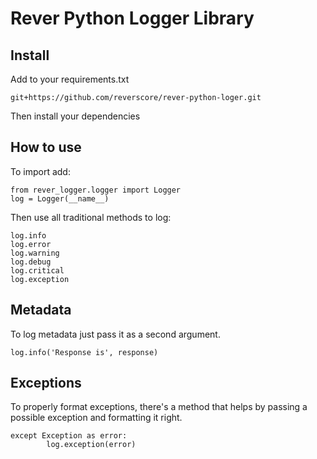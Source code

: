 # Rever Python Logger Library

## Install

Add to your requirements.txt

```
git+https://github.com/reverscore/rever-python-loger.git
```

Then install your dependencies

## How to use

To import add:

```
from rever_logger.logger import Logger
log = Logger(__name__)
```

Then use all traditional methods to log:

```
log.info
log.error
log.warning
log.debug
log.critical
log.exception
```

## Metadata

To log metadata just pass it as a second argument.

```
log.info('Response is', response)
```

## Exceptions

To properly format exceptions, there's a method that helps by passing a possible exception and formatting it right.

```
except Exception as error:
        log.exception(error)
```
